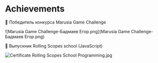 # Achievements

📍 Победитель конкурса Marusia Game Challenge

![Marusia Game Challenge-Бадмаев Егор.png](Marusia Game Challenge-Бадмаев Егор.png)

📍 Выпускник Rolling Scopes school (JavaScript)

![Certificate Rolling Scopes School Programming.jpg](/Certificate_Rolling_Scopes_School_Programming.jpg)